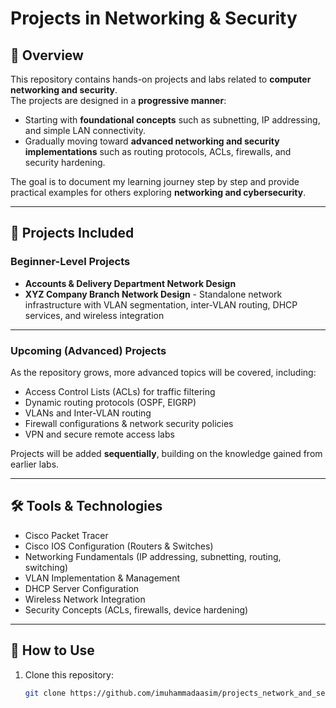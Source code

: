 # Projects in Networking & Security

## 📌 Overview
This repository contains hands-on projects and labs related to **computer networking and security**.  
The projects are designed in a **progressive manner**:  
- Starting with **foundational concepts** such as subnetting, IP addressing, and simple LAN connectivity.  
- Gradually moving toward **advanced networking and security implementations** such as routing protocols, ACLs, firewalls, and security hardening.  

The goal is to document my learning journey step by step and provide practical examples for others exploring **networking and cybersecurity**.  

---

## 📂 Projects Included

### Beginner-Level Projects
- **Accounts & Delivery Department Network Design**
- **XYZ Company Branch Network Design** - Standalone network infrastructure with VLAN segmentation, inter-VLAN routing, DHCP services, and wireless integration

---

### Upcoming (Advanced) Projects
As the repository grows, more advanced topics will be covered, including:  
- Access Control Lists (ACLs) for traffic filtering  
- Dynamic routing protocols (OSPF, EIGRP)  
- VLANs and Inter-VLAN routing  
- Firewall configurations & network security policies  
- VPN and secure remote access labs  

Projects will be added **sequentially**, building on the knowledge gained from earlier labs.  

---

## 🛠️ Tools & Technologies
- Cisco Packet Tracer  
- Cisco IOS Configuration (Routers & Switches)
- Networking Fundamentals (IP addressing, subnetting, routing, switching)  
- VLAN Implementation & Management
- DHCP Server Configuration
- Wireless Network Integration
- Security Concepts (ACLs, firewalls, device hardening)  

---

## 🚀 How to Use
1. Clone this repository:  
   ```bash
   git clone https://github.com/imuhammadaasim/projects_network_and_security.git
